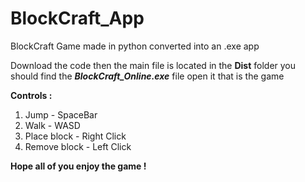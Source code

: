 # BlockCraft_App
BlockCraft Game made in python converted into an .exe app

Download the code then the main file is located in the **Dist** folder you should find the **_BlockCraft_Online.exe_** file open it that is the game


**Controls :**
1) Jump - SpaceBar
2) Walk - WASD
3) Place block - Right Click
4) Remove block - Left Click


**Hope all of you enjoy the game !**
